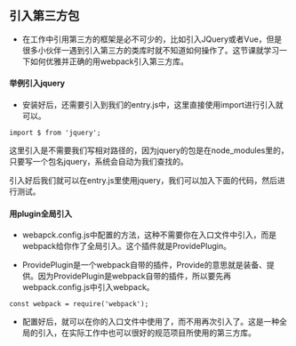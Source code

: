 ## 引入第三方包
- 在工作中引用第三方的框架是必不可少的，比如引入JQuery或者Vue，但是很多小伙伴一遇到引入第三方的类库时就不知道如何操作了。这节课就学习一下如何优雅并正确的用webpack引入第三方库。

#### 举例引入jquery
- 安装好后，还需要引入到我们的entry.js中，这里直接使用import进行引入就可以。
```
import $ from 'jquery';
```
这里引入是不需要我们写相对路径的，因为jquery的包是在node_modules里的，只要写一个包名jquery，系统会自动为我们查找的。

引入好后我们就可以在entry.js里使用jquery，我们可以加入下面的代码，然后进行测试。

#### 用plugin全局引入
- webapck.config.js中配置的方法，这种不需要你在入口文件中引入，而是webpack给你作了全局引入。这个插件就是ProvidePlugin。

- ProvidePlugin是一个webpack自带的插件，Provide的意思就是装备、提供。因为ProvidePlugin是webpack自带的插件，所以要先再webpack.config.js中引入webpack。
```
const webpack = require('webpack');
```
- 配置好后，就可以在你的入口文件中使用了，而不用再次引入了。这是一种全局的引入，在实际工作中也可以很好的规范项目所使用的第三方库。
     


